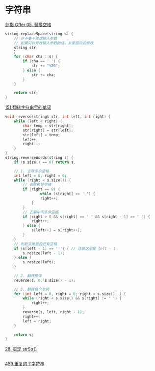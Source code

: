 # 字符串
[剑指 Offer 05. 替换空格](https://leetcode-cn.com/problems/ti-huan-kong-ge-lcof/)
```cpp
string replaceSpace(string s) {
    // 非不要不修改输入参数
    // 如果可以修改输入参数的话，从尾部向前修改
    string str;
    】
    for (char cha : s) {
        if (cha == ' ') {
            str += "%20";
        } else {
            str += cha;
        }
    }

    return str;
}
```
[151.翻转字符串里的单词](https://leetcode-cn.com/problems/reverse-words-in-a-string/)
```cpp
void reverse(string& str, int left, int right) {
    while (left < right) {
        char temp = str[right];
        str[right] = str[left];
        str[left] = temp;
        left++;
        right--;
    }
}
string reverseWords(string s) {
    if (s.size() == 0) return s;

    // 1. 去除多余空格
    int left = 0, right = 0;
    while (right < s.size()) {
        // 去除前导空格
        if (right == 0) {
                while (s[right] == ' ') {
                right++;
            }
        }     
        // 去除中间多余空格
        if (right > 0 && s[right] == ' ' && s[right - 1] == ' ') {
            right++;
        } else {
            s[left++] = s[right++];
        }
    }
    // 判断末尾是否还有空格
    if (s[left - 1] == ' ') { // 注意这里是 left - 1
        s.resize(left - 1);
    } else {
        s.resize(left);
    }
    
    // 2. 翻转整体
    reverse(s, 0, s.size() - 1);

    // 3. 翻转每个单词
    for (int left = 0, right = 0; right < s.size(); ) {
        while (right < s.size() && s[right] != ' ') {
            right++;
        }
        reverse(s, left, right - 1);
        right++;
        left = right;
    }

    return s;
}
```
[28. 实现 strStr()](https://leetcode-cn.com/problems/implement-strstr/)
```cpp

```
[459.重复的子字符串](https://leetcode-cn.com/problems/repeated-substring-pattern/)
```cpp

```
